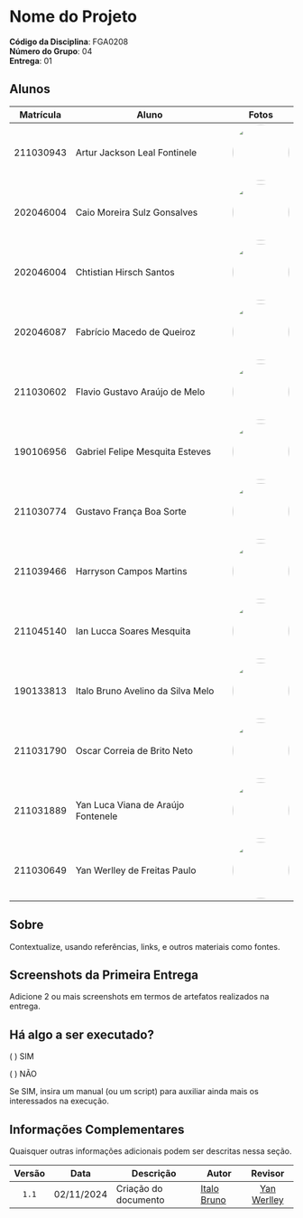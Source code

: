 # Nome do Projeto

**Código da Disciplina**: FGA0208<br>
**Número do Grupo**: 04<br>
**Entrega**: 01<br>

## Alunos

|Matrícula | Aluno | Fotos |
| -- | -- | -- |
| 211030943  |  Artur Jackson Leal Fontinele  | <img width="100" src="https://github.com/artur-jack.png" style="border-radius: 50px"/> |
| 202046004  |  Caio Moreira Sulz Gonsalves | <img width="100" src="https://github.com/CaioSulz.png" style="border-radius: 50px"/>  |
| 202046004  |  Chtistian Hirsch Santos  | <img width="100" src="https://github.com/crstyhs.png" style="border-radius: 50px"/>  |
| 202046087  | Fabrício Macedo de Queiroz | <img width="100" src="https://github.com/FabricioDeQueiroz.png" style="border-radius: 50px"/>  |
| 211030602  | Flavio Gustavo Araújo de Melo | <img width="100" src="https://github.com/flavioovatsug.png" style="border-radius: 50px"/>  |
| 190106956  | Gabriel Felipe Mesquita Esteves | <img width="100" src="https://github.com/GabrielMEsteves.png" style="border-radius: 50px"/>  |
| 211030774  | Gustavo França Boa Sorte | <img width="100" src="https://github.com/gustavofbs.png" style="border-radius: 50px"/>  |
| 211039466  | Harryson Campos Martins | <img width="100" src="https://github.com/harry-cmartin.png" style="border-radius: 50px"/>  |
| 211045140  | Ian Lucca Soares Mesquita | <img width="100" src="https://github.com/IanLucca12.png" style="border-radius: 50px"/>  |
| 190133813  | Italo Bruno Avelino da Silva Melo | <img width="100" src="https://github.com/italobrunom.png" style="border-radius: 50px"/>  |
| 211031790  | Oscar Correia de Brito Neto| <img width="100" src="https://github.com/OscarDeBrito.png" style="border-radius: 50px"/>  |
| 211031889  | Yan Luca Viana de Araújo Fontenele  | <img width="100" src="https://github.com/yan-luca.png" style="border-radius: 50px"/>  |
| 211030649  | Yan Werlley de Freitas Paulo | <img width="100" src="https://github.com/YanWerlley.png" style="border-radius: 50px"/>  |

## Sobre 
Contextualize, usando referências, links, e outros materiais como fontes.

## Screenshots da Primeira Entrega
Adicione 2 ou mais screenshots em termos de artefatos realizados na entrega.

## Há algo a ser executado?

( ) SIM

( ) NÃO

Se SIM, insira um manual (ou um script) para auxiliar ainda mais os interessados na execução.

## Informações Complementares 
Quaisquer outras informações adicionais podem ser descritas nessa seção.

|Versão|Data|Descrição|Autor|Revisor|
|:----:|----|---------|-----|:-------:|
| `1.1` | 02/11/2024 | Criação do documento | [Italo Bruno](https://github.com/italobrunoM) | [Yan Werlley](https://github.com/YanWerlley) |